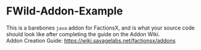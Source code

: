 # FWild-Addon-Example

This is a barebones `java` addon for FactionsX, and is what your source code should look like after completing the guide on the Addon Wiki.<br/>
Addon Creation Guide: https://wiki.savagelabs.net/factionsx/addons
